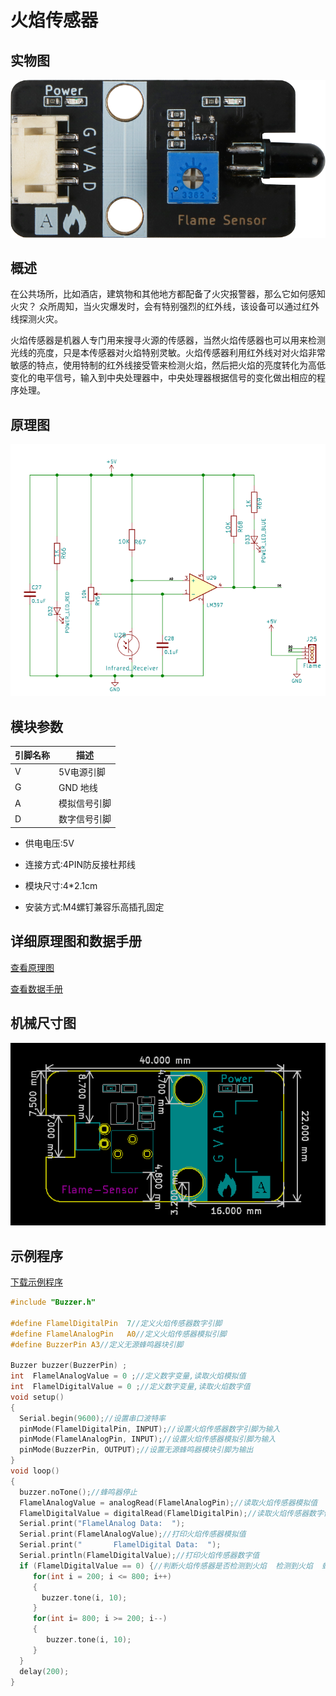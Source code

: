 # 火焰传感器

## 实物图

![实物图](flame_sensor/flame_sensor.png)

## 概述

​        在公共场所，比如酒店，建筑物和其他地方都配备了火灾报警器，那么它如何感知火灾？ 众所周知，当火灾爆发时，会有特别强烈的红外线，该设备可以通过红外线探测火灾。

火焰传感器是机器人专门用来搜寻火源的传感器，当然火焰传感器也可以用来检测光线的亮度，只是本传感器对火焰特别灵敏。火焰传感器利用红外线对对火焰非常敏感的特点，使用特制的红外线接受管来检测火焰，然后把火焰的亮度转化为高低变化的电平信号，输入到中央处理器中，中央处理器根据信号的变化做出相应的程序处理。

## 原理图

![原理图](flame_sensor/flame_sensor_schematic.png)

## 模块参数

| 引脚名称 | 描述         |
| -------- | ------------ |
| V        | 5V电源引脚   |
| G        | GND 地线     |
| A        | 模拟信号引脚 |
| D        | 数字信号引脚 |

- 供电电压:5V

- 连接方式:4PIN防反接杜邦线

- 模块尺寸:4*2.1cm

- 安装方式:M4螺钉兼容乐高插孔固定

## 详细原理图和数据手册

 [查看原理图](flame_sensor/flame_sensor_schematic.pdf) 

 [查看数据手册](flame_sensor/flame.pdf) 

## 机械尺寸图

![机械尺寸图](flame_sensor/flame_sensor_assembly.png)

## 示例程序

[下载示例程序](flame_sensor/flame_sensor.rar) 

```c
#include "Buzzer.h"

#define FlamelDigitalPin  7//定义火焰传感器数字引脚
#define FlamelAnalogPin   A0//定义火焰传感器模拟引脚
#define BuzzerPin A3//定义无源蜂鸣器块引脚

Buzzer buzzer(BuzzerPin) ;
int  FlamelAnalogValue = 0 ;//定义数字变量,读取火焰模拟值
int  FlamelDigitalValue = 0 ;//定义数字变量,读取火焰数字值
void setup()
{
  Serial.begin(9600);//设置串口波特率
  pinMode(FlamelDigitalPin, INPUT);//设置火焰传感器数字引脚为输入
  pinMode(FlamelAnalogPin, INPUT);//设置火焰传感器模拟引脚为输入
  pinMode(BuzzerPin, OUTPUT);//设置无源蜂鸣器模块引脚为输出
}
void loop()
{
  buzzer.noTone();//蜂鸣器停止
  FlamelAnalogValue = analogRead(FlamelAnalogPin);//读取火焰传感器模拟值
  FlamelDigitalValue = digitalRead(FlamelDigitalPin);//读取火焰传感器数字值
  Serial.print("FlamelAnalog Data:  ");
  Serial.print(FlamelAnalogValue);//打印火焰传感器模拟值
  Serial.print("       FlamelDigital Data:  ");
  Serial.println(FlamelDigitalValue);//打印火焰传感器数字值
  if (FlamelDigitalValue == 0) {//判断火焰传感器是否检测到火焰  检测到火焰  蜂鸣器报警 
     for(int i = 200; i <= 800; i++)
     {
       buzzer.tone(i, 10);
     }
     for(int i= 800; i >= 200; i--)
     {
        buzzer.tone(i, 10);
     }
  }
  delay(200);
}
```

